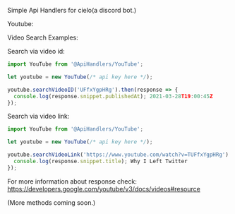 Simple Api Handlers for cielo(a discord bot.)

Youtube:

Video Search Examples:

Search via video id:

  ```ts
  import YouTube from '@ApiHandlers/YouTube';

  let youtube = new YouTube(/* api key here */);
  
  youtube.searchVideoID('UFfxYgpHRg').then(response => {
    console.log(response.snippet.publishedAt); 2021-03-28T19:00:45Z
  });
  ```
  
Search via video link:

  ```ts
  import YouTube from '@ApiHandlers/YouTube';

  let youtube = new YouTube(/* api key here */);
  
  youtube.searchVideoLink('https://www.youtube.com/watch?v=TUFfxYgpHRg').then(response => {
    console.log(response.snippet.title); Why I Left Twitter
  });
  ```
 
For more information about response check: https://developers.google.com/youtube/v3/docs/videos#resource
 
(More methods coming soon.)
  
